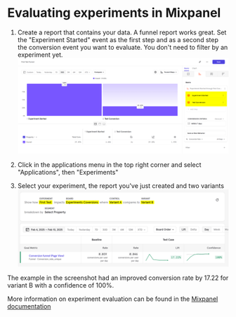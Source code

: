 # Evaluating experiments in Mixpanel

1. Create a report that contains your data. A funnel report works great. Set the "Experiment Started" event as the first step and as a second step the conversion event you want to evaluate. You don't need to filter by an experiment yet.
![Funnel report in Mixpanel](images/evaluation-report.png)

2. Click in the applications menu in the top right corner and select "Applications", then "Experiments"
3. Select your experiment, the report you've just created and two variants
![Experiment evaluation in Mixpanel](images/evaluation-experiment.png)

The example in the screenshot had an improved conversion rate by 17.22 for variant B with a confidence of 100%.

More information on experiment evaluation can be found in the [Mixpanel documentation](https://docs.mixpanel.com/docs/reports/apps/experiments)
